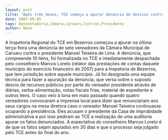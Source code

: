 ```yaml
---
layout: post
title: "Após três meses, TCE começa a apurar denúncia de desvios contra o presidente da Câmara de Caruaru"
date: 2007-09-05
tags: Aposentadoria,Câmara,caruaru,Contran,Presidente
author: None
---
```

A Inspetoria Regional do TCE em Bezerros come&ccedil;ou a apurar na &uacute;ltima ter&ccedil;a-feira uma den&uacute;ncia de sete vereadores da C&acirc;mara Municipal de Caruaru contra o presidente Manoel Teixeira de Lima. 
A den&uacute;ncia, que compreende 10 itens, foi formalizada no TCE e imediatamente despachada pelo conselheiro Marcos Loreto (relator das presta&ccedil;&otilde;es de contas daquele munic&iacute;pio do exerc&iacute;cio financeiro de 2007) para a Inspetoria de Bezerros, que tem jurisdi&ccedil;&atilde;o sobre aquele munic&iacute;pio. 
J&aacute; foi designada uma equipe t&eacute;cnica para fazer a apura&ccedil;&atilde;o da den&uacute;ncia, que versa sobre o suposto desvio de recursos p&uacute;blicos por parte do vereador presidente atrav&eacute;s de di&aacute;rias, verba-alimenta&ccedil;&atilde;o, notas fiscais frias, material de expediente e outros itens.
O caso veio &agrave; tona em maio passado quando quatro vereadores convocaram a imprensa local para dizer que renunciariam aos seus cargos na mesa diretora caso o vereador Manoel Teixeira continuasse ocupando a presid&ecirc;ncia. Eles acusam o presidente da Casa de improbidade administrativa e por isso pediram ao TCE a realiza&ccedil;&atilde;o de uma auditoria apurar os fatos denunciados.
A expectativa do conselheiro Marcos Loreto &eacute; de que os fatos sejam apurados em 30 dias e que o processo seja julgado pelo TCE antes do final do ano. 